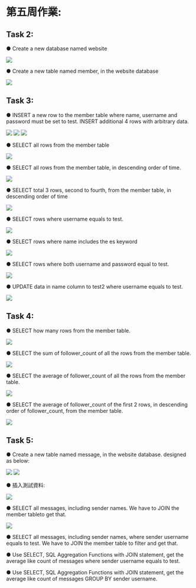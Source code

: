 # 第五周作業:
## Task 2:
● Create a new database named website

![](create.png)

● Create a new table named member, in the website database

![](member.png)
## Task 3:
● INSERT a new row to the member table where name, username and password must be set to test. INSERT additional 4 rows with arbitrary data.

![](insert.png) ![](update_member.png) ![](new_time.png)

● SELECT all rows from the member table

![](select1.png)

● SELECT all rows from the member table, in descending order of time.

![](time_desc.png)

● SELECT total 3 rows, second to fourth, from the member table, in descending order of time

![](update_time.png)

● SELECT rows where username equals to test.

![](test.png)

● SELECT rows where name includes the es keyword

![](keyword.png)

● SELECT rows where both username and password equal to test.

![](keyword2.png)  

● UPDATE data in name column to test2 where username equals to test.

![](update.png)    
## Task 4:
● SELECT how many rows from the member table.

![](count.png)  

● SELECT the sum of follower_count of all the rows from the member table.

![](sum.png)

● SELECT the average of follower_count of all the rows from the member table.

![](avg.png)

● SELECT the average of follower_count of the first 2 rows, in descending order of follower_count, from the member table.

![](order_limit.png)
## Task 5:
● Create a new table named message, in the website database. designed as below:

![](message.png) ![](reference.png)

● 插入測試資料:

![](insert_message.png)

● SELECT all messages, including sender names. We have to JOIN the member tableto get that.

![](join.png)

● SELECT all messages, including sender names, where sender username equals to test. We have to JOIN the member table to filter and get that.



● Use SELECT, SQL Aggregation Functions with JOIN statement, get the average like count of messages where sender username equals to test.



● Use SELECT, SQL Aggregation Functions with JOIN statement, get the average like count of messages GROUP BY sender username.


